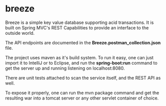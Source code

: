 # breeze

Breeze is a simple key value database supporting acid transactions.
It is built on Spring MVC's REST Capabilities to provide an interface to the outside world.

The API endpoints are documented in the __Breeze.postman_collection.json__ file.

The project uses maven as it's build system.
To run it easy, one can just import it to IntelliJ or to Eclipse, and run the __spring-boot:run__ command to get the server up and running listening on localhost:8080.

There are unit tests attached to scan the service itself, and the REST API as well.

To expose it properly, one can run the mvn package command and get the resulting war into a tomcat server or any other servlet container of choice.
